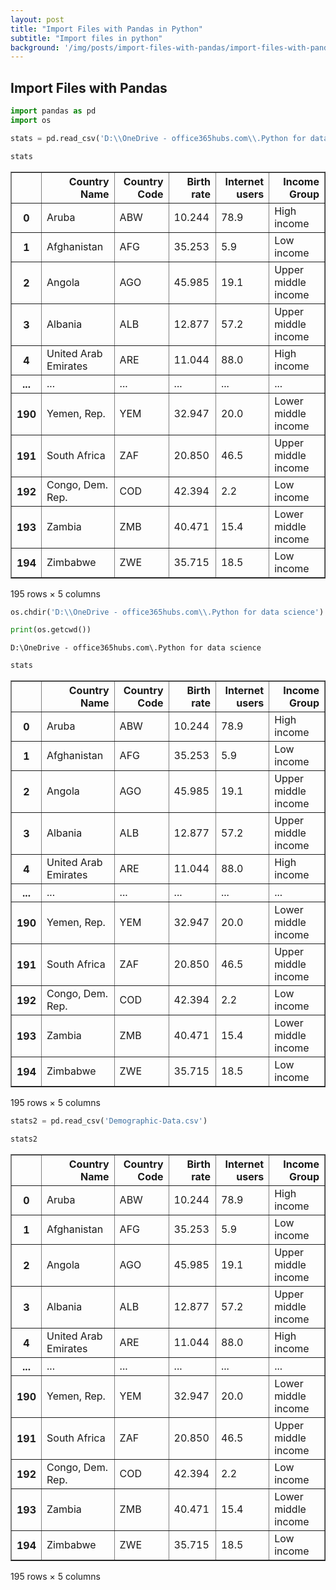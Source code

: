 ```yaml
---
layout: post
title: "Import Files with Pandas in Python"
subtitle: "Import files in python"
background: '/img/posts/import-files-with-pandas/import-files-with-pandas-datriks.jpg'
---
```



## Import Files with Pandas


```python
import pandas as pd
import os
```


```python
stats = pd.read_csv('D:\\OneDrive - office365hubs.com\\.Python for data science\\Demographic-Data.csv')
```


```python
stats
```




<div>
<style scoped>
    .dataframe tbody tr th:only-of-type {
        vertical-align: middle;
    }

    .dataframe tbody tr th {
        vertical-align: top;
    }

    .dataframe thead th {
        text-align: right;
    }
</style>
<table border="1" class="dataframe">
  <thead>
    <tr style="text-align: right;">
      <th></th>
      <th>Country Name</th>
      <th>Country Code</th>
      <th>Birth rate</th>
      <th>Internet users</th>
      <th>Income Group</th>
    </tr>
  </thead>
  <tbody>
    <tr>
      <th>0</th>
      <td>Aruba</td>
      <td>ABW</td>
      <td>10.244</td>
      <td>78.9</td>
      <td>High income</td>
    </tr>
    <tr>
      <th>1</th>
      <td>Afghanistan</td>
      <td>AFG</td>
      <td>35.253</td>
      <td>5.9</td>
      <td>Low income</td>
    </tr>
    <tr>
      <th>2</th>
      <td>Angola</td>
      <td>AGO</td>
      <td>45.985</td>
      <td>19.1</td>
      <td>Upper middle income</td>
    </tr>
    <tr>
      <th>3</th>
      <td>Albania</td>
      <td>ALB</td>
      <td>12.877</td>
      <td>57.2</td>
      <td>Upper middle income</td>
    </tr>
    <tr>
      <th>4</th>
      <td>United Arab Emirates</td>
      <td>ARE</td>
      <td>11.044</td>
      <td>88.0</td>
      <td>High income</td>
    </tr>
    <tr>
      <th>...</th>
      <td>...</td>
      <td>...</td>
      <td>...</td>
      <td>...</td>
      <td>...</td>
    </tr>
    <tr>
      <th>190</th>
      <td>Yemen, Rep.</td>
      <td>YEM</td>
      <td>32.947</td>
      <td>20.0</td>
      <td>Lower middle income</td>
    </tr>
    <tr>
      <th>191</th>
      <td>South Africa</td>
      <td>ZAF</td>
      <td>20.850</td>
      <td>46.5</td>
      <td>Upper middle income</td>
    </tr>
    <tr>
      <th>192</th>
      <td>Congo, Dem. Rep.</td>
      <td>COD</td>
      <td>42.394</td>
      <td>2.2</td>
      <td>Low income</td>
    </tr>
    <tr>
      <th>193</th>
      <td>Zambia</td>
      <td>ZMB</td>
      <td>40.471</td>
      <td>15.4</td>
      <td>Lower middle income</td>
    </tr>
    <tr>
      <th>194</th>
      <td>Zimbabwe</td>
      <td>ZWE</td>
      <td>35.715</td>
      <td>18.5</td>
      <td>Low income</td>
    </tr>
  </tbody>
</table>
<p>195 rows × 5 columns</p>
</div>




```python
os.chdir('D:\\OneDrive - office365hubs.com\\.Python for data science')
```


```python
print(os.getcwd())
```

    D:\OneDrive - office365hubs.com\.Python for data science
    


```python
stats
```




<div>
<style scoped>
    .dataframe tbody tr th:only-of-type {
        vertical-align: middle;
    }

    .dataframe tbody tr th {
        vertical-align: top;
    }

    .dataframe thead th {
        text-align: right;
    }
</style>
<table border="1" class="dataframe">
  <thead>
    <tr style="text-align: right;">
      <th></th>
      <th>Country Name</th>
      <th>Country Code</th>
      <th>Birth rate</th>
      <th>Internet users</th>
      <th>Income Group</th>
    </tr>
  </thead>
  <tbody>
    <tr>
      <th>0</th>
      <td>Aruba</td>
      <td>ABW</td>
      <td>10.244</td>
      <td>78.9</td>
      <td>High income</td>
    </tr>
    <tr>
      <th>1</th>
      <td>Afghanistan</td>
      <td>AFG</td>
      <td>35.253</td>
      <td>5.9</td>
      <td>Low income</td>
    </tr>
    <tr>
      <th>2</th>
      <td>Angola</td>
      <td>AGO</td>
      <td>45.985</td>
      <td>19.1</td>
      <td>Upper middle income</td>
    </tr>
    <tr>
      <th>3</th>
      <td>Albania</td>
      <td>ALB</td>
      <td>12.877</td>
      <td>57.2</td>
      <td>Upper middle income</td>
    </tr>
    <tr>
      <th>4</th>
      <td>United Arab Emirates</td>
      <td>ARE</td>
      <td>11.044</td>
      <td>88.0</td>
      <td>High income</td>
    </tr>
    <tr>
      <th>...</th>
      <td>...</td>
      <td>...</td>
      <td>...</td>
      <td>...</td>
      <td>...</td>
    </tr>
    <tr>
      <th>190</th>
      <td>Yemen, Rep.</td>
      <td>YEM</td>
      <td>32.947</td>
      <td>20.0</td>
      <td>Lower middle income</td>
    </tr>
    <tr>
      <th>191</th>
      <td>South Africa</td>
      <td>ZAF</td>
      <td>20.850</td>
      <td>46.5</td>
      <td>Upper middle income</td>
    </tr>
    <tr>
      <th>192</th>
      <td>Congo, Dem. Rep.</td>
      <td>COD</td>
      <td>42.394</td>
      <td>2.2</td>
      <td>Low income</td>
    </tr>
    <tr>
      <th>193</th>
      <td>Zambia</td>
      <td>ZMB</td>
      <td>40.471</td>
      <td>15.4</td>
      <td>Lower middle income</td>
    </tr>
    <tr>
      <th>194</th>
      <td>Zimbabwe</td>
      <td>ZWE</td>
      <td>35.715</td>
      <td>18.5</td>
      <td>Low income</td>
    </tr>
  </tbody>
</table>
<p>195 rows × 5 columns</p>
</div>




```python
stats2 = pd.read_csv('Demographic-Data.csv')
```


```python
stats2
```




<div>
<style scoped>
    .dataframe tbody tr th:only-of-type {
        vertical-align: middle;
    }

    .dataframe tbody tr th {
        vertical-align: top;
    }

    .dataframe thead th {
        text-align: right;
    }
</style>
<table border="1" class="dataframe">
  <thead>
    <tr style="text-align: right;">
      <th></th>
      <th>Country Name</th>
      <th>Country Code</th>
      <th>Birth rate</th>
      <th>Internet users</th>
      <th>Income Group</th>
    </tr>
  </thead>
  <tbody>
    <tr>
      <th>0</th>
      <td>Aruba</td>
      <td>ABW</td>
      <td>10.244</td>
      <td>78.9</td>
      <td>High income</td>
    </tr>
    <tr>
      <th>1</th>
      <td>Afghanistan</td>
      <td>AFG</td>
      <td>35.253</td>
      <td>5.9</td>
      <td>Low income</td>
    </tr>
    <tr>
      <th>2</th>
      <td>Angola</td>
      <td>AGO</td>
      <td>45.985</td>
      <td>19.1</td>
      <td>Upper middle income</td>
    </tr>
    <tr>
      <th>3</th>
      <td>Albania</td>
      <td>ALB</td>
      <td>12.877</td>
      <td>57.2</td>
      <td>Upper middle income</td>
    </tr>
    <tr>
      <th>4</th>
      <td>United Arab Emirates</td>
      <td>ARE</td>
      <td>11.044</td>
      <td>88.0</td>
      <td>High income</td>
    </tr>
    <tr>
      <th>...</th>
      <td>...</td>
      <td>...</td>
      <td>...</td>
      <td>...</td>
      <td>...</td>
    </tr>
    <tr>
      <th>190</th>
      <td>Yemen, Rep.</td>
      <td>YEM</td>
      <td>32.947</td>
      <td>20.0</td>
      <td>Lower middle income</td>
    </tr>
    <tr>
      <th>191</th>
      <td>South Africa</td>
      <td>ZAF</td>
      <td>20.850</td>
      <td>46.5</td>
      <td>Upper middle income</td>
    </tr>
    <tr>
      <th>192</th>
      <td>Congo, Dem. Rep.</td>
      <td>COD</td>
      <td>42.394</td>
      <td>2.2</td>
      <td>Low income</td>
    </tr>
    <tr>
      <th>193</th>
      <td>Zambia</td>
      <td>ZMB</td>
      <td>40.471</td>
      <td>15.4</td>
      <td>Lower middle income</td>
    </tr>
    <tr>
      <th>194</th>
      <td>Zimbabwe</td>
      <td>ZWE</td>
      <td>35.715</td>
      <td>18.5</td>
      <td>Low income</td>
    </tr>
  </tbody>
</table>
<p>195 rows × 5 columns</p>
</div>




```python

```
